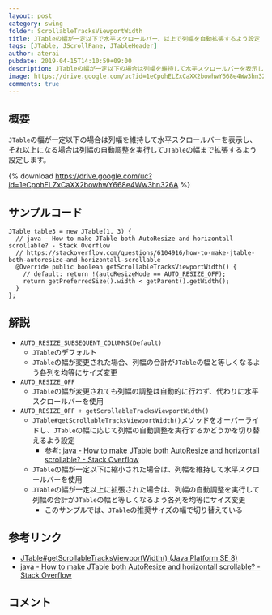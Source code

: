 ```yaml
---
layout: post
category: swing
folder: ScrollableTracksViewportWidth
title: JTableの幅が一定以下で水平スクロールバー、以上で列幅を自動拡張するよう設定
tags: [JTable, JScrollPane, JTableHeader]
author: aterai
pubdate: 2019-04-15T14:10:59+09:00
description: JTableの幅が一定以下の場合は列幅を維持して水平スクロールバーを表示し、それ以上になる場合は列幅の自動調整を実行してJTableの幅まで拡張するよう設定します。
image: https://drive.google.com/uc?id=1eCpohELZxCaXX2bowhwY668e4Ww3hn326A
comments: true
---
```

## 概要
`JTable`の幅が一定以下の場合は列幅を維持して水平スクロールバーを表示し、それ以上になる場合は列幅の自動調整を実行して`JTable`の幅まで拡張するよう設定します。

{% download https://drive.google.com/uc?id=1eCpohELZxCaXX2bowhwY668e4Ww3hn326A %}

## サンプルコード
<pre class="prettyprint"><code>JTable table3 = new JTable(1, 3) {
  // java - How to make JTable both AutoResize and horizontall scrollable? - Stack Overflow
  // https://stackoverflow.com/questions/6104916/how-to-make-jtable-both-autoresize-and-horizontall-scrollable
  @Override public boolean getScrollableTracksViewportWidth() {
    // default: return !(autoResizeMode == AUTO_RESIZE_OFF);
    return getPreferredSize().width &lt; getParent().getWidth();
  }
};
</code></pre>

## 解説
- `AUTO_RESIZE_SUBSEQUENT_COLUMNS(Default)`
    - `JTable`のデフォルト
    - `JTable`の幅が変更された場合、列幅の合計が`JTable`の幅と等しくなるよう各列を均等にサイズ変更
- `AUTO_RESIZE_OFF`
    - `JTable`の幅が変更されても列幅の調整は自動的に行わず、代わりに水平スクロールバーを使用
- `AUTO_RESIZE_OFF + getScrollableTracksViewportWidth()`
    - `JTable#getScrollableTracksViewportWidth()`メソッドをオーバーライドし、`JTable`の幅に応じて列幅の自動調整を実行するかどうかを切り替えるよう設定
        - 参考: [java - How to make JTable both AutoResize and horizontall scrollable? - Stack Overflow](https://stackoverflow.com/questions/6104916/how-to-make-jtable-both-autoresize-and-horizontall-scrollable)
    - `JTable`の幅が一定以下に縮小された場合は、列幅を維持して水平スクロールバーを使用
    - `JTable`の幅が一定以上に拡張された場合は、列幅の自動調整を実行して列幅の合計が`JTable`の幅と等しくなるよう各列を均等にサイズ変更
        - このサンプルでは、`JTable`の推奨サイズの幅で切り替えている

<!-- dummy comment line for breaking list -->

## 参考リンク
- [JTable#getScrollableTracksViewportWidth() (Java Platform SE 8)](https://docs.oracle.com/javase/jp/8/docs/api/javax/swing/JTable.html#getScrollableTracksViewportWidth--)
- [java - How to make JTable both AutoResize and horizontall scrollable? - Stack Overflow](https://stackoverflow.com/questions/6104916/how-to-make-jtable-both-autoresize-and-horizontall-scrollable)

<!-- dummy comment line for breaking list -->

## コメント
